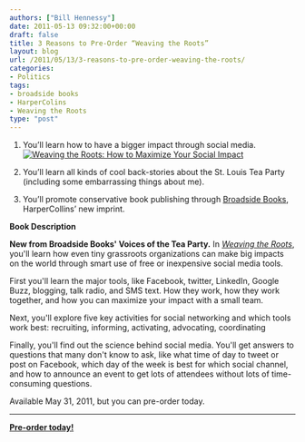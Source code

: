 ```yaml
---
authors: ["Bill Hennessy"]
date: 2011-05-13 09:32:00+00:00
draft: false
title: 3 Reasons to Pre-Order “Weaving the Roots”
layout: blog
url: /2011/05/13/3-reasons-to-pre-order-weaving-the-roots/
categories:
- Politics
tags:
- broadside books
- HarperColins
- Weaving the Roots
type: "post"
---
```


1. You’ll learn how to have a bigger impact through social media.[![Weaving the Roots: How to Maximize Your Social Impact](https://hennessysview.com/wp-content/uploads/2011/05/WeavingRoots.png)
](https://www.harpercollins.com/books/Weaving-Roots/?isbn=9780062112965)

2. You’ll learn all kinds of cool back-stories about the St. Louis Tea Party (including some embarrassing things about me).

3. You’ll promote conservative book publishing through [Broadside Books](https://broadsidebooks.net), HarperCollins’ new imprint.

**Book Description**

**New from Broadside Books' Voices of the Tea Party.** In _[Weaving the Roots](https://www.harpercollins.com/books/Weaving-Roots/?isbn=9780062112965)_, you'll learn how even tiny grassroots organizations can make big impacts on the world through smart use of free or inexpensive social media tools.

First you'll learn the major tools, like Facebook, twitter, LinkedIn, Google Buzz, blogging, talk radio, and SMS text. How they work, how they work together, and how you can maximize your impact with a small team.

Next, you'll explore five key activities for social networking and which tools work best: recruiting, informing, activating, advocating, coordinating

Finally, you'll find out the science behind social media. You'll get answers to questions that many don't know to ask, like what time of day to tweet or post on Facebook, which day of the week is best for which social channel, and how to announce an event to get lots of attendees without lots of time-consuming questions.

Available May 31, 2011, but you can pre-order today.



* * *



[**Pre-order today!**](https://www.harpercollins.com/books/Weaving-Roots/?isbn=9780062112965)
